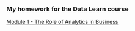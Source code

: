 ### My homework for the Data Learn course

[Module 1 - The Role of Аnalytics in Вusiness](https://github.com/AnnaGrechina/DataLearn/tree/main/de101/module01)
